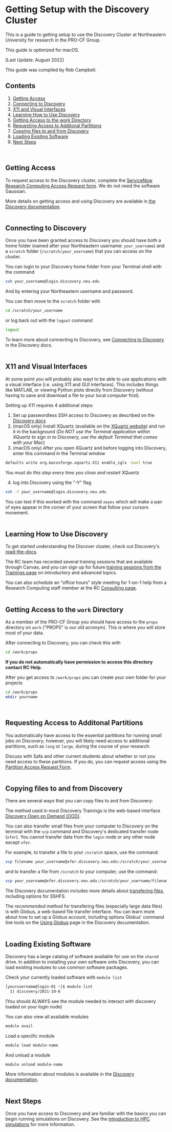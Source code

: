 # Getting Setup with the Discovery Cluster

This is a guide to getting setup to use the Discovery Cluster at Northeastern University for research in the PRO-CF Group.

This guide is optimized for macOS.

[Last Update: August 2022]

This guide was compiled by Rob Campbell.

## Contents
1. [Getting Access](/07-Accessing-Discovery.md#getting-access)
2. [Connecting to Discovery](/07-Accessing-Discovery.md#connecting-to-discovery)
3. [X11 and Visual Interfaces](/07-Accessing-Discovery.md#x11-and-visual-interdaces)
4. [Learning How to Use Discovery](/07-Accessing-Discovery.md#learning-how-to-use-discovery)
5. [Getting Access to the work Directory](/07-Accessing-Discovery.md#getting-access-to-the-work-directory)
6. [Requesting Access to Additonal Partitions](/07-Accessing-Discovery.md#requesting-access-to-additonal-partitions)
7. [Copying files to and from Discovery](/07-Accessing-Discovery.md#copying-files-to-and-from-discovery)
8. [Loading Existing Software](/07-Accessing-Discovery.md#loading-existing-software)
9. [Next Steps](/07-Accessing-Discovery.md#next-steps)
<br>

## Getting Access

To request access to the Discovery cluster, complete the [ServiceNow Research Computing Access Request form](https://service.northeastern.edu/tech?id=sc_cat_item&sys_id=0ae24596db535fc075892f17d496199c). We do not need the software Gaussian.

More details on getting access and using Discovery are available in [the Discovery documentation](https://rc-docs.northeastern.edu/en/latest/first_steps/get_access.html).
<br>
<br>
## Connecting to Discovery

Once you have been granted access to Discovery you should have both a home folder (named after your Northeastern username: `your_username`) and a `scratch` folder (`/scratch/your_username`) that you can access on the cluster.

You can login to your Discovery home folder from your Terminal shell with the command
```bash
ssh your_username@login.discovery.neu.edu
```
And by entering your Northeastern username and password.

You can then move to the `scratch` folder with
```bash
cd /scratch/your_username
```
or log back out with the `logout` command
```bash
logout
```
To learn more about connecting to Discovery, see [Connecting to Discovery](https://rc-docs.northeastern.edu/en/latest/first_steps/connect_mac.html) in the Discovery docs.
<br>
<br>
## X11 and Visual Interfaces

At some point you will probably also wayt to be able to use applications with a visual interface (i.e. using X11 and GUI interfaces). This includes things like MATLAB, or viewing Python plots directly from Discovery (without having to save and download a file to your local computer first).

Setting up X11 requires 4 additional steps:

1. Set up passwordless SSH access to Discovery as described on the [Discovery docs](https://rc-docs.northeastern.edu/en/latest/first_steps/connect_mac.html#passwordless-ssh) 
2. (macOS only) Install XQuartz (available on the [XQuartz website](https://www.xquartz.org/)) and run it in the background (*Do NOT use the Terminal application within XQuartz to sign in to Discovery, use the default Terminal that comes with your Mac*)
3. (macOS only) After you open XQuartz and before logging into Discovery, enter this command in the Terminal window
```bash
defaults write org.macosforge.xquartz.X11 enable_iglx -bool true
```
*You must do this step every time you close and restart XQuartz*

4. log into Discovery using the "-Y" flag
```bash
ssh -Y your_username@login.discovery.neu.edu
```
You can test if this worked with the command `xeyes` which will make a pair of eyes appear in the corner of your screen that follow your cursors movement.
<br>
<br>
## Learning How to Use Discovery

To get started understanding the Discover cluster, check out Discovery's [read-the-docs](https://rc-docs.northeastern.edu/en/latest/welcome/welcome.html).

The RC team has recorded several training sessions that are available through Canvas, and you can sign up for future [training sessions from the Trainings page](https://rc.northeastern.edu/support/training/) on introductory and advanced topics.

You can also schedule an "office hours" style meeting for 1-on-1 help from a Research Computing staff member at the RC [Consulting page](https://rc.northeastern.edu/support/consulting/).
<br>
<br>
## Getting Access to the `work` Directory

As a member of the PRO-CF Group you should have access to the `props` directory on `work` ("PROPS" is our old acronym). This is where you will store most of your data.

After connecting to Discovery, you can check this with
```bash
cd /work/props
```

**If you do not automatically have permission to access this directory contact RC Help.**

After you get access to `/work/props` you can create your own folder for your projects
```bash
cd /work/props
mkdir yourname
```
<br>

## Requesting Access to Additonal Partitions

You automatically have access to the essential partitions for running small jobs on Discovery; however, you will likely need access to additional partitions, such as `long` or `large`, during the course of your research.

Discuss with Safa and other current students about whether or not you need access to these partitions. If you do, you can request access using the [Partition Access Request Form](https://service.northeastern.edu/tech?id=sc_cat_item&sys_id=0c34d402db0b0010a37cd206ca9619b7).
<br>
<br>
## Copying files to and from Discovery

There are several ways that you can copy files to and from Discovery:

The method used in most Discovery Trainings is the web-based interface [Discovery Open on Demand (OOD)](https://ood.discovery.neu.edu/pun/sys/dashboard).

You can also transfer small files from your computer to Discovery on the terminal with the `scp` command and Discovery's dedicated transfer node (`xfer`). You cannot transfer data from the `login` node or any other node except `xfer`.

For example, to transfer a file to your `/scratch` space, use the command:
```bash
scp filename your_username@xfer.discovery.neu.edu:/scratch/your_username/
```
and to transfer a file from `/scratch` to your computer, use the command:
```bash
scp your_username@xfer.discovery.neu.edu:/scratch/your_username/filename .
```
The Discovery documentation includes more details about [transfering files](https://rc-docs.northeastern.edu/en/latest/using-discovery/transferringdata.html), including options for SSHFS.

The *recommended* method for transfering files (especially large data files) is with Globus, a web-based file transfer interface. You can learn more about how to set up a Globus account, including options Globus' command line tools on the [Using Globus](https://rc-docs.northeastern.edu/en/latest/using-discovery/globus.html#using-globus) page in the Discovery documentation.
<br>
<br>
## Loading Existing Software

Discovery has a large catalog of software available for use on the `shared` drive. In addition to installing your own software onto Discovery, you can load existing modules to use common software packages.

Check your currently loaded software with `module list`
```bash
[yourusername@login-01 ~]$ module list
  1) discovery/2021-10-6
```
(You should ALWAYS see the module needed to interact with discovery loaded on your login node)

You can also view all available modules
```bash
module avail
```
Load a specific module
```bash
module load module-name
```
And unload a module
```bash
module unload module-name
```
More information about modules is available in the [Discovery documentation](https://rc-docs.northeastern.edu/en/latest/software/modules.html).
<br>
<br>
## Next Steps

Once you have access to Discovery and are familiar with the basics you can begin running simulations on Discovery. See the [introduction to HPC simulations](/08-Slurm-and-Disco.md) for more information.

